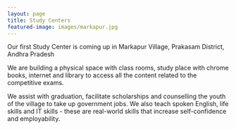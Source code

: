 ```yaml
---
layout: page
title: Study Centers
featured-image: images/markapur.jpg
---
```


Our first Study Center is coming up in Markapur Village, Prakasam District, Andhra Pradesh

We are building a physical space with class rooms, study place with chrome books, internet and library to access all the content related to the competitive exams.

We assist with graduation, facilitate scholarships and counselling the youth of the village to take up government jobs. We also teach spoken English, life skills and IT skills -  these are real-world skills that increase self-confidence and employability. 
